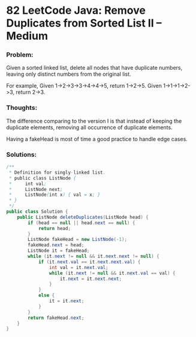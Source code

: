 # 82 LeetCode Java: Remove Duplicates from Sorted List II – Medium

### Problem:



Given a sorted linked list, delete all nodes that have duplicate numbers, leaving only distinct numbers from the original list.

For example,
Given 1->2->3->3->4->4->5, return 1->2->5.
Given 1->1->1->2->3, return 2->3.


### Thoughts:



The difference comparing to the version I is that instead of keeping the duplicate elements, removing all occurrence of duplicate elements.

Having a fakeHead is most of time a good practice to handle edge cases.


### Solutions:



```java
/**
 * Definition for singly-linked list.
 * public class ListNode {
 *     int val;
 *     ListNode next;
 *     ListNode(int x) { val = x; }
 * }
 */
public class Solution {
    public ListNode deleteDuplicates(ListNode head) {
        if (head == null || head.next == null) {
            return head;
        }
        ListNode fakeHead = new ListNode(-1);
        fakeHead.next = head;
        ListNode it = fakeHead;
        while (it.next != null && it.next.next != null) {
            if (it.next.val == it.next.next.val) {
                int val = it.next.val;
                while (it.next != null && it.next.val == val) {
                    it.next = it.next.next;
                }
            }
            else {
                it = it.next;
            }
        }
        return fakeHead.next;
    }
}
```